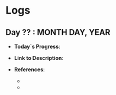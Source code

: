 # Logs 


## Day  ?? : MONTH DAY, YEAR

- **Today`s Progress**: 

- **Link to Description**: []()

- **References**: 
  - []()
  - []()




